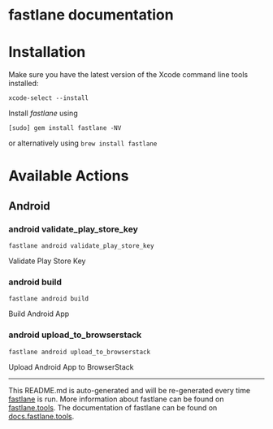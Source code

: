 fastlane documentation
================
# Installation

Make sure you have the latest version of the Xcode command line tools installed:

```
xcode-select --install
```

Install _fastlane_ using
```
[sudo] gem install fastlane -NV
```
or alternatively using `brew install fastlane`

# Available Actions
## Android
### android validate_play_store_key
```
fastlane android validate_play_store_key
```
Validate Play Store Key
### android build
```
fastlane android build
```
Build Android App
### android upload_to_browserstack
```
fastlane android upload_to_browserstack
```
Upload Android App to BrowserStack

----

This README.md is auto-generated and will be re-generated every time [fastlane](https://fastlane.tools) is run.
More information about fastlane can be found on [fastlane.tools](https://fastlane.tools).
The documentation of fastlane can be found on [docs.fastlane.tools](https://docs.fastlane.tools).
